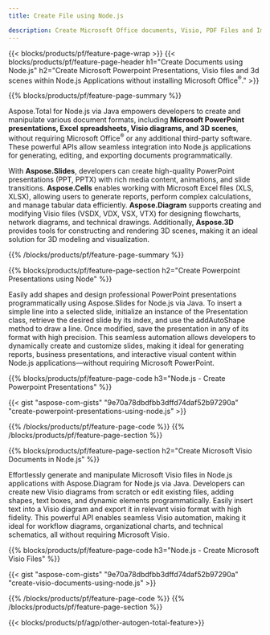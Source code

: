 ```yaml
---
title: Create File using Node.js 

description: Create Microsoft Office documents, Visio, PDF Files and Images using Node.js 
---
```


{{< blocks/products/pf/feature-page-wrap >}}
{{< blocks/products/pf/feature-page-header h1="Create Documents using Node.js" h2="Create Microsoft Powerpoint Presentations, Visio files and 3d scenes within Node.js Applications without installing Microsoft Office<sup>&reg;</sup>." >}}

{{% blocks/products/pf/feature-page-summary %}}

Aspose.Total for Node.js via Java empowers developers to create and manipulate various document formats, including **Microsoft PowerPoint presentations, Excel spreadsheets, Visio diagrams, and 3D scenes**, without requiring Microsoft Office<sup>&reg;</sup> or any additional third-party software. These powerful APIs allow seamless integration into Node.js applications for generating, editing, and exporting documents programmatically.  

With **Aspose.Slides**, developers can create high-quality PowerPoint presentations (PPT, PPTX) with rich media content, animations, and slide transitions. **Aspose.Cells** enables working with Microsoft Excel files (XLS, XLSX), allowing users to generate reports, perform complex calculations, and manage tabular data efficiently. **Aspose.Diagram** supports creating and modifying Visio files (VSDX, VDX, VSX, VTX) for designing flowcharts, network diagrams, and technical drawings. Additionally, **Aspose.3D** provides tools for constructing and rendering 3D scenes, making it an ideal solution for 3D modeling and visualization.

{{% /blocks/products/pf/feature-page-summary  %}}

{{% blocks/products/pf/feature-page-section  h2="Create Powerpoint Presentations using Node" %}}

Easily add shapes and design professional PowerPoint presentations programmatically using Aspose.Slides for Node.js via Java. To insert a simple line into a selected slide, initialize an instance of the Presentation class, retrieve the desired slide by its index, and use the addAutoShape method to draw a line. Once modified, save the presentation in any of its format with high precision. This seamless automation allows developers to dynamically create and customize slides, making it ideal for generating reports, business presentations, and interactive visual content within Node.js applications—without requiring Microsoft PowerPoint.

{{% blocks/products/pf/feature-page-code h3="Node.js - Create Powerpoint Presentations" %}}

{{< gist "aspose-com-gists" "9e70a78dbdfbb3dffd74daf52b97290a" "create-powerpoint-presentations-using-node.js" >}}

{{% /blocks/products/pf/feature-page-code  %}}
{{% /blocks/products/pf/feature-page-section %}}

{{% blocks/products/pf/feature-page-section  h2="Create Microsoft Visio Documents in Node.js" %}}

Effortlessly generate and manipulate Microsoft Visio files in Node.js applications with Aspose.Diagram for Node.js via Java. Developers can create new Visio diagrams from scratch or edit existing files, adding shapes, text boxes, and dynamic elements programmatically. Easily insert text into a Visio diagram and export it in relevant visio format with high fidelity. This powerful API enables seamless Visio automation, making it ideal for workflow diagrams, organizational charts, and technical schematics, all without requiring Microsoft Visio.

{{% blocks/products/pf/feature-page-code h3="Node.js - Create Microsoft Visio Files" %}}

{{< gist "aspose-com-gists" "9e70a78dbdfbb3dffd74daf52b97290a" "create-visio-documents-using-node.js" >}}

{{% /blocks/products/pf/feature-page-code  %}}
{{% /blocks/products/pf/feature-page-section %}}

{{< blocks/products/pf/agp/other-autogen-total-feature>}}